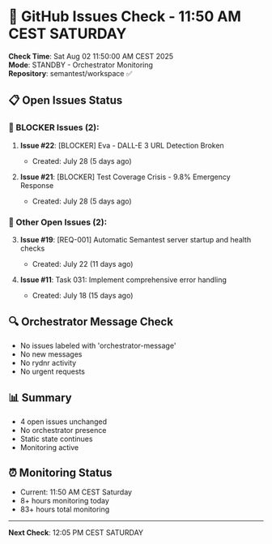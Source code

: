 # 🐙 GitHub Issues Check - 11:50 AM CEST SATURDAY

**Check Time**: Sat Aug 02 11:50:00 AM CEST 2025  
**Mode**: STANDBY - Orchestrator Monitoring  
**Repository**: semantest/workspace ✅

## 📋 Open Issues Status

### 🚨 BLOCKER Issues (2):
1. **Issue #22**: [BLOCKER] Eva - DALL-E 3 URL Detection Broken
   - Created: July 28 (5 days ago)
   
2. **Issue #21**: [BLOCKER] Test Coverage Crisis - 9.8% Emergency Response  
   - Created: July 28 (5 days ago)

### 📌 Other Open Issues (2):
3. **Issue #19**: [REQ-001] Automatic Semantest server startup and health checks
   - Created: July 22 (11 days ago)
   
4. **Issue #11**: Task 031: Implement comprehensive error handling
   - Created: July 18 (15 days ago)

## 🔍 Orchestrator Message Check
- No issues labeled with 'orchestrator-message'
- No new messages
- No rydnr activity
- No urgent requests

## 📊 Summary
- 4 open issues unchanged
- No orchestrator presence
- Static state continues
- Monitoring active

## ⏰ Monitoring Status
- Current: 11:50 AM CEST Saturday
- 8+ hours monitoring today
- 83+ hours total monitoring

---

**Next Check**: 12:05 PM CEST SATURDAY